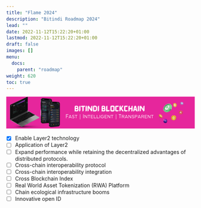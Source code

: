 ```yaml
---
title: "Flame 2024"
description: "Bitindi Roadmap 2024"
lead: ""
date: 2022-11-12T15:22:20+01:00
lastmod: 2022-11-12T15:22:20+01:00
draft: false
images: []
menu:
  docs:
    parent: "roadmap"
weight: 620
toc: true
---
```


![Bitindi!](https://raw.githubusercontent.com/bitindi/bitindi/main/assets/images/linkd.png "Bitindi Chain")

- [x] Enable Layer2 technology
- [ ] Application of Layer2
- [ ] Expand performance while retaining the decentralized advantages of distributed protocols.
- [ ] Cross-chain interoperability protocol
- [ ] Cross-chain interoperability integration
- [ ] Cross Blockchain Index
- [ ] Real World Asset Tokenization (RWA) Platform
- [ ] Chain ecological infrastructure booms
- [ ] Innovative open ID
